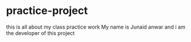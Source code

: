 # practice-project
this is all about my class practice work
My name is Junaid anwar and i am the developer of this project
